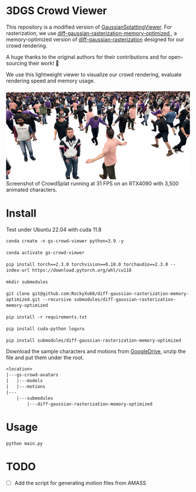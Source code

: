 # 3DGS Crowd Viewer


This repository is a modified version of [GaussianSplattingViewer](https://github.com/limacv/GaussianSplattingViewer). For rasterization, we use [diff-gaussian-rasterization-memory-optimized
](https://github.com/RockyXu66/diff-gaussian-rasterization-memory-optimized), a memory-optimized version of [diff-gaussian-rasterization](https://github.com/graphdeco-inria/diff-gaussian-rasterization) designed for our crowd rendering. 

A huge thanks to the original authors for their contributions and for open-sourcing their work! 🚀


We use this lightweight viewer to visualize our crowd rendering, evaluate rendering speed and memory usage.


![UI demo](assets/Result-white-bg-cropped.png)
Screenshot of CrowdSplat running at 31 FPS on an RTX4090 with 3,500 animated characters.

# Install

Test under Ubuntu 22.04 with cuda 11.8

```
conda create -n gs-crowd-viewer python=3.9 -y

conda activate gs-crowd-viewer

pip install torch==2.3.0 torchvision==0.18.0 torchaudio==2.3.0 --index-url https://download.pytorch.org/whl/cu118

mkdir submodules

git clone git@github.com:RockyXu66/diff-gaussian-rasterization-memory-optimized.git --recursive submodules/diff-gaussian-rasterization-memory-optimized

pip install -r requirements.txt

pip install cuda-python loguru

pip install submodules/diff-gaussian-rasterization-memory-optimized
```

Download the sample characters and motions from [GoogleDrive](https://drive.google.com/file/d/1-EPfsME-CKIEIKlUVeQRAsVbtuutWbbS/view?usp=sharing), unzip the file and put them under the root.
```
<location>
|---gs-crowd-avatars
|   |---models
|   |---motions
|---
    |---submodules
        |---diff-gaussian-rasterization-memory-optimized
```

# Usage

```
python main.py
```

# TODO

- [ ] Add the script for generating motion files from AMASS

